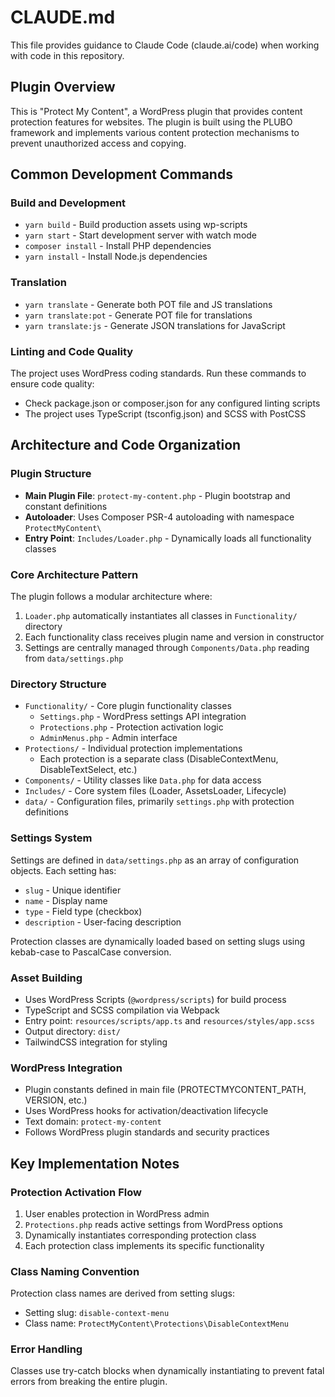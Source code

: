 # CLAUDE.md

This file provides guidance to Claude Code (claude.ai/code) when working with code in this repository.

## Plugin Overview

This is "Protect My Content", a WordPress plugin that provides content protection features for websites. The plugin is built using the PLUBO framework and implements various content protection mechanisms to prevent unauthorized access and copying.

## Common Development Commands

### Build and Development
- `yarn build` - Build production assets using wp-scripts
- `yarn start` - Start development server with watch mode
- `composer install` - Install PHP dependencies
- `yarn install` - Install Node.js dependencies

### Translation
- `yarn translate` - Generate both POT file and JS translations
- `yarn translate:pot` - Generate POT file for translations
- `yarn translate:js` - Generate JSON translations for JavaScript

### Linting and Code Quality
The project uses WordPress coding standards. Run these commands to ensure code quality:
- Check package.json or composer.json for any configured linting scripts
- The project uses TypeScript (tsconfig.json) and SCSS with PostCSS

## Architecture and Code Organization

### Plugin Structure
- **Main Plugin File**: `protect-my-content.php` - Plugin bootstrap and constant definitions
- **Autoloader**: Uses Composer PSR-4 autoloading with namespace `ProtectMyContent\`
- **Entry Point**: `Includes/Loader.php` - Dynamically loads all functionality classes

### Core Architecture Pattern
The plugin follows a modular architecture where:
1. `Loader.php` automatically instantiates all classes in `Functionality/` directory
2. Each functionality class receives plugin name and version in constructor
3. Settings are centrally managed through `Components/Data.php` reading from `data/settings.php`

### Directory Structure
- `Functionality/` - Core plugin functionality classes
  - `Settings.php` - WordPress settings API integration
  - `Protections.php` - Protection activation logic
  - `AdminMenus.php` - Admin interface
- `Protections/` - Individual protection implementations
  - Each protection is a separate class (DisableContextMenu, DisableTextSelect, etc.)
- `Components/` - Utility classes like `Data.php` for data access
- `Includes/` - Core system files (Loader, AssetsLoader, Lifecycle)
- `data/` - Configuration files, primarily `settings.php` with protection definitions

### Settings System
Settings are defined in `data/settings.php` as an array of configuration objects. Each setting has:
- `slug` - Unique identifier
- `name` - Display name
- `type` - Field type (checkbox)
- `description` - User-facing description

Protection classes are dynamically loaded based on setting slugs using kebab-case to PascalCase conversion.

### Asset Building
- Uses WordPress Scripts (`@wordpress/scripts`) for build process
- TypeScript and SCSS compilation via Webpack
- Entry point: `resources/scripts/app.ts` and `resources/styles/app.scss`
- Output directory: `dist/`
- TailwindCSS integration for styling

### WordPress Integration
- Plugin constants defined in main file (PROTECTMYCONTENT_PATH, VERSION, etc.)
- Uses WordPress hooks for activation/deactivation lifecycle
- Text domain: `protect-my-content`
- Follows WordPress plugin standards and security practices

## Key Implementation Notes

### Protection Activation Flow
1. User enables protection in WordPress admin
2. `Protections.php` reads active settings from WordPress options
3. Dynamically instantiates corresponding protection class
4. Each protection class implements its specific functionality

### Class Naming Convention
Protection class names are derived from setting slugs:
- Setting slug: `disable-context-menu` 
- Class name: `ProtectMyContent\Protections\DisableContextMenu`

### Error Handling
Classes use try-catch blocks when dynamically instantiating to prevent fatal errors from breaking the entire plugin.